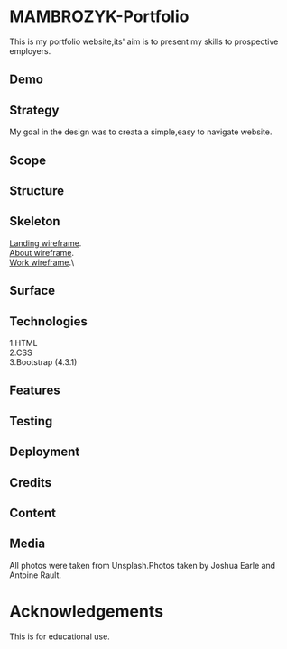# MAMBROZYK-Portfolio

This is my portfolio website,its' aim is to present my skills to prospective employers.

## Demo

## Strategy

My goal in the design was to creata a simple,easy to navigate website.

## Scope

## Structure

## Skeleton

[Landing wireframe](https://github.com/misza80/MAMBROZYK-Portfolio/blob/master/wireframes/landing.jpg).\
[About wireframe](https://github.com/misza80/MAMBROZYK-Portfolio/blob/master/wireframes/about.jpg).\
[Work wireframe](https://github.com/misza80/MAMBROZYK-Portfolio/blob/master/wireframes/work.jpg).\

## Surface

## Technologies

1.HTML\
2.CSS\
3.Bootstrap (4.3.1)

## Features

## Testing

## Deployment

## Credits

## Content

## Media

All photos were taken from Unsplash.Photos taken by Joshua Earle and Antoine Rault.

# Acknowledgements

This is for educational use.

